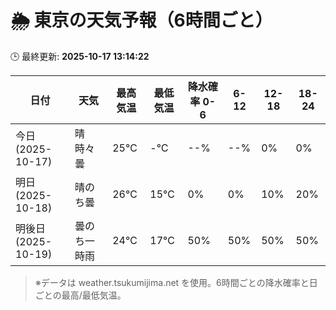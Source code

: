 # 🌦️ 東京の天気予報（6時間ごと）

🕒 最終更新: **2025-10-17 13:14:22**

| 日付 | 天気 | 最高気温 | 最低気温 | 降水確率 0-6 | 6-12 | 12-18 | 18-24 |
|------|------|----------|----------|------------|------|------|------|
| 今日 (2025-10-17) | 晴時々曇 | 25℃ | -℃ | --% | --% | 0% | 0% |
| 明日 (2025-10-18) | 晴のち曇 | 26℃ | 15℃ | 0% | 0% | 10% | 20% |
| 明後日 (2025-10-19) | 曇のち一時雨 | 24℃ | 17℃ | 50% | 50% | 50% | 50% |

> ※データは weather.tsukumijima.net を使用。6時間ごとの降水確率と日ごとの最高/最低気温。